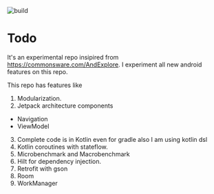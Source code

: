 ![build](https://github.com/vivart/todo/actions/workflows/todo.yaml/badge.svg)

# Todo

It's an experimental repo insipired from https://commonsware.com/AndExplore. I experiment all new
android features on this repo.

This repo has features like

1. Modularization.
2. Jetpack architecture components

- Navigation
- ViewModel

3. Complete code is in Kotlin even for gradle also I am using kotlin dsl
4. Kotlin coroutines with stateflow.
5. Microbenchmark and Macrobenchmark
6. Hilt for dependency injection.
7. Retrofit with gson
8. Room
9. WorkManager
